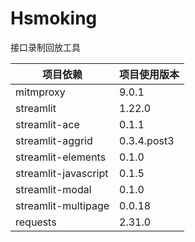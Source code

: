# Hsmoking
接口录制回放工具

| 项目依赖 | 项目使用版本 |
| ------- | ------- |
| mitmproxy| 9.0.1 |
| streamlit | 1.22.0 |
| streamlit-ace| 0.1.1 |
|  streamlit-aggrid| 0.3.4.post3 |
|  streamlit-elements| 0.1.0 |
|  streamlit-javascript| 0.1.5 |
|  streamlit-modal| 0.1.0 |
|  streamlit-multipage| 0.0.18 |
|  requests| 2.31.0 |

